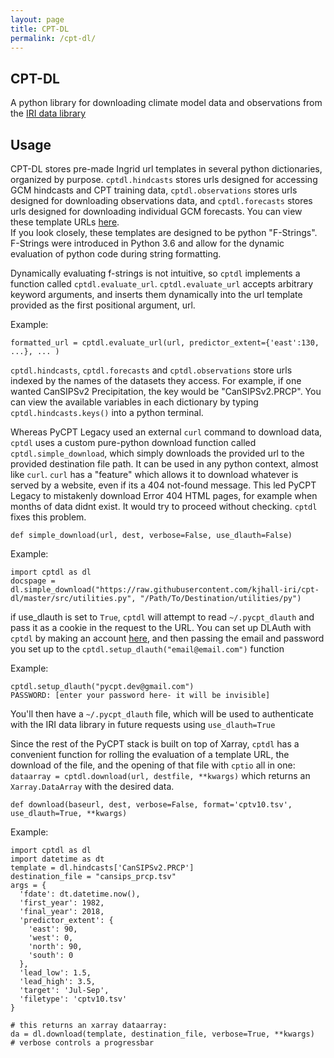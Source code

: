 ```yaml
---
layout: page
title: CPT-DL 
permalink: /cpt-dl/
---
```


## CPT-DL

A python library for downloading climate model data and observations from the [IRI data library](https://iridl.ldeo.columbia.edu)

## Usage

CPT-DL stores pre-made Ingrid url templates in several python dictionaries, organized by purpose. ```cptdl.hindcasts``` stores urls designed for accessing GCM hindcasts and CPT training data, ```cptdl.observations``` stores urls designed for downloading observations data, and ```cptdl.forecasts``` stores urls designed for downloading individual GCM forecasts. You can view these template URLs [here](https://github.com/kjhall-iri/cpt-dl/blob/master/src/catalog.py).  
If you look closely, these templates are designed to be python "F-Strings". F-Strings were introduced in Python 3.6 and allow for the dynamic evaluation of python code during string formatting. 

Dynamically evaluating f-strings is not intuitive, so ```cptdl``` implements a function called ```cptdl.evaluate_url```. ```cptdl.evaluate_url``` accepts arbitrary keyword arguments, and inserts them dynamically into the url template provided as the first positional argument, url. 

Example: 

```
formatted_url = cptdl.evaluate_url(url, predictor_extent={'east':130, ...}, ... )
``` 

```cptdl.hindcasts```, ```cptdl.forecasts``` and ```cptdl.observations``` store urls indexed by the names of the datasets they access. For example, if one wanted CanSIPSv2 Precipitation, the key would be "CanSIPSv2.PRCP". You can view the available variables in each dictionary by typing ```cptdl.hindcasts.keys()``` into a python terminal. 

Whereas PyCPT Legacy used an external ```curl``` command to download data, ```cptdl``` uses a custom pure-python download function called ```cptdl.simple_download```, which simply downloads the provided url to the provided destination file path.  It can be used in any python context, almost like ```curl```. ```curl``` has a "feature" which allows it to download whatever is served by a website, even if its a 404 not-found message. This led PyCPT Legacy to mistakenly download Error 404 HTML pages, for example when months of data didnt exist. It would try to proceed without checking. ```cptdl``` fixes this problem. 

```
def simple_download(url, dest, verbose=False, use_dlauth=False)
```

Example: 

```
import cptdl as dl 
docspage = dl.simple_download("https://raw.githubusercontent.com/kjhall-iri/cpt-dl/master/src/utilities.py", "/Path/To/Destination/utilities/py") 
```

if use_dlauth is set to ```True```, ```cptdl``` will attempt to read  ```~/.pycpt_dlauth``` and pass it as a cookie in the request to the URL. 
You can set up DLAuth with ```cptdl``` by making an account [here](https://iridl.ldeo.columbia.edu/auth/signup), and then passing the email and password you set up to the ```cptdl.setup_dlauth("email@email.com")``` function 

Example: 

```
cptdl.setup_dlauth("pycpt.dev@gmail.com")
PASSWORD: [enter your password here- it will be invisible] 
``` 

You'll then have a ```~/.pycpt_dlauth``` file, which will be used to authenticate with the IRI data library in future requests using ```use_dlauth=True```


Since the rest of the PyCPT stack is built on top of Xarray, ```cptdl``` has a convenient function for rolling the evaluation of a template URL, the download of the file, and 
the opening of that file with ```cptio```  all in one: ```dataarray = cptdl.download(url, destfile, **kwargs)``` which returns an ```Xarray.DataArray``` with the desired data. 

```
def download(baseurl, dest, verbose=False, format='cptv10.tsv', use_dlauth=True, **kwargs)
```


Example: 

```
import cptdl as dl
import datetime as dt
template = dl.hindcasts['CanSIPSv2.PRCP']
destination_file = "cansips_prcp.tsv" 
args = { 
  'fdate': dt.datetime.now(),
  'first_year': 1982, 
  'final_year': 2018, 
  'predictor_extent': {
    'east': 90,
    'west': 0, 
    'north': 90, 
    'south': 0
  }, 
  'lead_low': 1.5,
  'lead_high': 3.5, 
  'target': 'Jul-Sep',
  'filetype': 'cptv10.tsv'
}

# this returns an xarray dataarray: 
da = dl.download(template, destination_file, verbose=True, **kwargs)  # verbose controls a progressbar 
```
  

